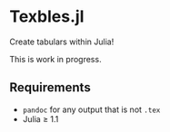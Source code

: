 Texbles.jl
==========

Create tabulars within Julia!

This is work in progress.

Requirements
------------

- `pandoc` for any output that is not `.tex`
- Julia ≥ 1.1
